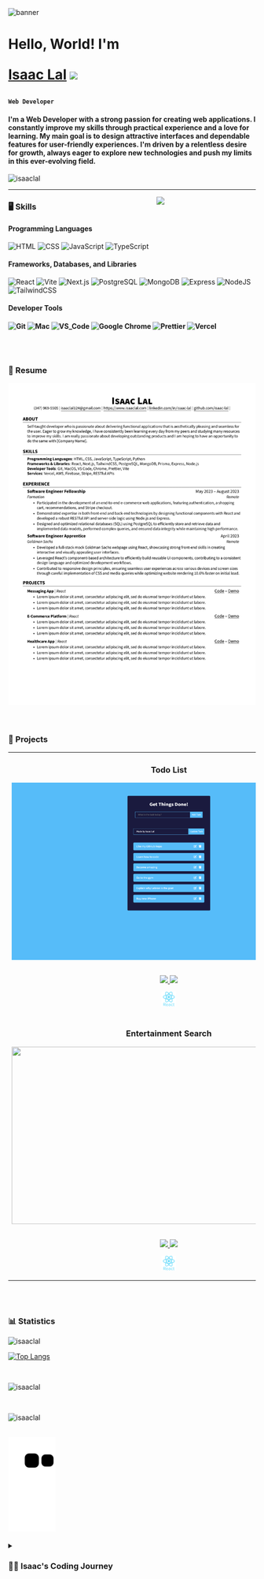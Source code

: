 <img src="banner.png" alt="banner" />

<h1> Hello, World! I'm

[Isaac Lal](https://isaaclal.com/) <img src="https://media.giphy.com/media/hvRJCLFzcasrR4ia7z/giphy.gif" width="40px"></h1>

**`Web Developer`**

<h4>I'm a Web Developer with a strong passion for creating web applications. I constantly improve my skills through practical experience and a love for learning. My main goal is to design attractive interfaces and dependable features for user-friendly experiences. I'm driven by a relentless desire for growth, always eager to explore new technologies and push my limits in this ever-evolving field.</h4>

<img src="https://komarev.com/ghpvc/?username=isaac-lal&label=Profile%20views&color=0e75b6&style=flat"
    alt="isaaclal" />

---

<img align="right" src="https://media.giphy.com/media/qgQUggAC3Pfv687qPC/giphy.gif" width="40%"/>
    
<h3 align="center">

<h3> 🖥️ Skills </h3>
    
<div>
<h4> Programming Languages </h4>

![HTML](https://img.shields.io/badge/html-%23E34F26.svg?style=for-the-badge&logo=html5&logoColor=white)
![CSS](https://img.shields.io/badge/css-%231572B6.svg?style=for-the-badge&logo=css3&logoColor=white)
![JavaScript](https://img.shields.io/badge/javascript-yellow.svg?style=for-the-badge&logo=javascript&logoColor=white)
![TypeScript](https://img.shields.io/static/v1?style=for-the-badge&message=TypeScript&color=3178C6&logo=TypeScript&logoColor=FFFFFF&label=)

<h4>Frameworks, Databases, and Libraries</h4>

![React](https://img.shields.io/badge/react-%2320232a.svg?style=for-the-badge&logo=react&logoColor=%2361DAFB)
![Vite](https://img.shields.io/static/v1?style=for-the-badge&message=Vite&color=646CFF&logo=Vite&logoColor=FFFFFF&label=)
![Next.js](https://img.shields.io/static/v1?style=for-the-badge&message=Next.js&color=000000&logo=Next.js&logoColor=FFFFFF&label=)
![PostgreSQL](https://img.shields.io/static/v1?style=for-the-badge&message=PostgreSQL&color=4169E1&logo=PostgreSQL&logoColor=FFFFFF&label=)
![MongoDB](https://img.shields.io/static/v1?style=for-the-badge&message=MongoDB&color=47A248&logo=MongoDB&logoColor=FFFFFF&label=)
![Express](https://img.shields.io/static/v1?style=for-the-badge&message=Express&color=red&logo=Express&logoColor=FFFFFF&label=)
![NodeJS](https://img.shields.io/badge/node.js-6DA55F?style=for-the-badge&logo=node.js&logoColor=white)
![TailwindCSS](https://img.shields.io/badge/tailwindcss-%2338B2AC.svg?style=for-the-badge&logo=tailwind-css&logoColor=white)

<h4>Developer Tools<h4>

![Git](https://img.shields.io/badge/git-darkorange.svg?style=for-the-badge&logo=git&logoColor=white)
![Mac](https://img.shields.io/badge/MacOS-white.svg?style=for-the-badge&logo=apple&logoColor=black)
![VS_Code](https://img.shields.io/badge/vs_code-%231572B6.svg?style=for-the-badge&logo=visualstudiocode&logoColor=white)
![Google Chrome](https://img.shields.io/static/v1?style=for-the-badge&message=Chrome&color=4285F4&logo=Google+Chrome&logoColor=FFFFFF&label=)
![Prettier](https://img.shields.io/static/v1?style=for-the-badge&message=Prettier&color=F7B93E&logo=Prettier&logoColor=black&label=)
![Vercel](https://img.shields.io/static/v1?style=for-the-badge&message=Vercel&color=000000&logo=Vercel&logoColor=FFFFFF&label=)

<br>
<br>

<h3>👔 Resume</h3>

<div align="center">
<img src="resume.png">
</div>

<br>
<br>
<h3>📝 Projects </h3>
<!-- PROJECTS -->

<div align="center">
<table>
<tr>

<td width="50%">
<h3 align="center">Todo List</h3>
  <div align="center">  
      <img align="center" src="projects/todo-list.png" width="640" height="360">

<br>
<br>	  
<p>
  <a href="https://github.com/isaac-lal/local-todo-list" target="_blank">
    <img src="https://img.shields.io/badge/Code-lightgrey?style=for-the-badge&logo=github"/>
  </a>  
  <a href="https://local-todo-list.isaaclal.com/" target="_blank">
    <img src="https://img.shields.io/badge/Demo-lightgrey?style=for-the-badge&logo=youtube&color=0892d0"/>
  </a>
</p>


<p>
<img src="https://raw.githubusercontent.com/devicons/devicon/master/icons/react/react-original-wordmark.svg" alt="react" width="30" height="30"/>

</p>
</td>		
	
<td width="50%">
<h3 align="center">Weather App</h3>
  <div align="center">  
      <img align="center" src="projects/weather-app.png" width="640" height="360">

<br>
<br>	  
<p>
  <a href="https://github.com/isaac-lal/minimal-weather-app" target="_blank">
    <img src="https://img.shields.io/badge/Code-lightgrey?style=for-the-badge&logo=github"/>
  </a>  
  <a href="https://minimal-weather-app.isaaclal.com/" target="_blank">
    <img src="https://img.shields.io/badge/Demo-lightgrey?style=for-the-badge&logo=youtube&color=0892d0"/>
  </a>
</p>


<p>
<img src="https://raw.githubusercontent.com/devicons/devicon/master/icons/react/react-original-wordmark.svg" alt="react" width="30" height="30"/>
</p>

</tr>
<tr>
</td>
<td width="50%">
<h3 align="center">Entertainment Search</h3>
  <div align="center">  
      <img align="center" src="projects/entertainment-search.png" width="640" height="360">

<br>
<br>	  
<p>
  <a href="https://github.com/isaac-lal/simple-entertainment-search" target="_blank">
    <img src="https://img.shields.io/badge/Code-lightgrey?style=for-the-badge&logo=github"/>
  </a>  
  <a href="https://simple-entertainment-search.isaaclal.com/" target="_blank">
    <img src="https://img.shields.io/badge/Demo-lightgrey?style=for-the-badge&logo=youtube&color=0892d0"/>
  </a>
</p>


<p>
<img src="https://raw.githubusercontent.com/devicons/devicon/master/icons/react/react-original-wordmark.svg" alt="react" width="30" height="30"/>

</p>

</td>		
<td width="50%">
<h3 align="center">Calculator</h3>
  <div align="center">  
      <img align="center" src="projects/calculator.png" width="640" height="360">

<br>
<br>	  
<p>
  <a href="https://github.com/isaac-lal/calculator" target="_blank">
    <img src="https://img.shields.io/badge/Code-lightgrey?style=for-the-badge&logo=github"/>
  </a>  
  <a href="https://calculator.isaaclal.com/" target="_blank">
    <img src="https://img.shields.io/badge/Demo-lightgrey?style=for-the-badge&logo=youtube&color=0892d0"/>
  </a>
</p>


<p>
<img src="https://raw.githubusercontent.com/devicons/devicon/master/icons/react/react-original-wordmark.svg" alt="react" width="30" height="30"/>

</p>
</tr>

</table>
</div>

<br>
    <br>
    
<!-- STATS -->
<h3 align="left">📊 Statistics</h3>
<p> <img src="https://github-profile-trophy.vercel.app/?username=isaac-lal&theme=darkhub" alt="isaaclal" /> </p>

[![Top Langs](https://github-readme-stats.vercel.app/api/top-langs/?username=isaac-lal&langs_count=8&hide=makefile,scss,typescript&bg_color=000000&text_color=ffffff)](https://github.com/isaac-lal/github-readme-stats)

<br>

<p><img src="https://github-readme-stats.vercel.app/api?username=isaac-lal&count_private=true&show_icons=true&include_all_commits=true&locale=en&bg_color=000000&text_color=ffffff"
    alt="isaaclal" /></p>

<br>

<p><img src="https://github-readme-streak-stats.herokuapp.com/?user=isaac-lal&theme=dark&&background=000000&date_format=M%20j%5B%2C%20Y%5D" alt="isaaclal" /></p>

<br>

<img alt="contribution-graph-snake" src="https://github.com/isaac-lal/isaac-lal/blob/output/github-contribution-grid-snake.svg">

<br>

<br>

<details>
    <summary> <h3>👨‍💻 Isaac's Coding Journey</h3>  </summary>

I'm a Web Developer, specializing in full-stack, who loves creating functional applications that are pleasing to look at and easy to use. I've been using websites since I was young, relying on them for entertainment and information every day. The web has changed my personal life a lot and got me curious about the steps to build websites. Things like design, efficiency, and features, and how they work together, made me really want to learn how to make them myself. This led me to want to join the process of making web applications so that other people can feel the same happiness I have felt.

My journey began by following tutorials on YouTube to create simple websites using basic HTML and CSS. Later, I added JavaScript for functionality and custom animations. I made numerous small projects and a couple of larger websites before advancing. After mastering the basics, I dove into frameworks, libraries, databases, and services. This allowed me to explore Full-Stack Web Development deeply. These skills enabled me to set up both the front-end and back-end of applications, ensuring a seamless and steady development process.

Eager to expand my knowledge, I've consistently been learning every day from various resources to improve my skills. Going from knowing nothing about the web to having a solid concept of what it involves makes me want to learn even more. Adopting a growth mindset toward development has enabled me to understand key concepts and turn them into complete applications. With these acquired skills, I'm able to create functional software that work well and look impressive. I'm very excited to keep learning more each day, to increase my knowledge and provide the best experience to my users.
